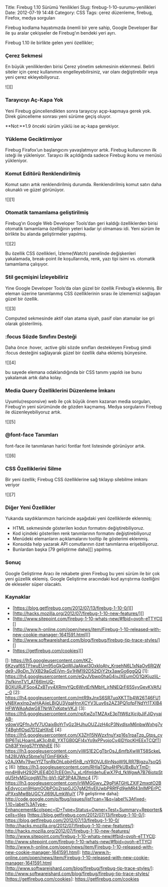 Title: Firebug 1.10 Sürümü Yenilikleri
Slug: firebug-1-10-surumu-yenilikleri
Date: 2012-07-19 14:48
Category: CSS
Tags: çerez düzenleme, firebug, Firefox, medya sorguları

Firebug kodlama hayatımızda önemli bir yere sahip, Google Developer Bar
ile şu aralar çekişseler de Firebug’ın bendeki yeri ayrı.

Firebug 1.10 ile birlikte gelen yeni özellikler;

### Çerez Sekmesi

En büyük yeniliklerden birisi Çerez yönetim sekmesinin eklenmesi.
Belirli siteler için çerez kullanımını engelleyebilirsiniz, var olanı
değiştirebilir veya yeni çerez ekleyebiliyoruz.

![][]   

### Tarayıcıyı Aç-Kapa Yok

Yeni Firebug güncellendikten sonra tarayıcıyı açıp-kapmaya gerek yok.
Direk güncelleme sonrası yeni sürüme geçiş oluyor.

**Not:**1.9 önceki sürüm yüklü ise aç-kapa gerekiyor.  

### Yükleme Geciktirmiyor

Firebug Firafox’un başlangıcını yavaşlatmıyor artık. Firebug
kullanıcının ilk isteği ile yükleniyor. Tarayıcı ilk açıldığında sadece
Firebug ikonu ve menüsü yükleniyor.  

### Komut Editörü Renklendirilmiş

Komut satırı artık renklendirilmiş durumda. Renklendirilmiş komut satırı
daha okunaklı ve güzel görünüyor.

![][1]   

### Otomatik tamamlama geliştirilmiş

Firebug’ın Google Web Developer Tools’dan geri kaldığı özelliklerden
birisi otomatik tamamlama özelliğinin yeteri kadar iyi olmaması idi.
Yeni sürüm ile birlikte bu alanda geliştirmeler yapılmış.

![][2]

Bu özellik CSS özellikleri, İzleme(Watch) panelinde değişkenleri
yakalamada, break-point ile koşullarında, renk, yazı tipi isimi vs.
otomatik tamamlama çalışıyor.

### Stil geçmişini İzleyebiliriz

Yine Google Developer Tools’da olan güzel bir özellik Firebug’a
eklenmiş. Bir eleman üzerine tanımlanmış CSS özelliklerinin sırası ile
izlememizi sağlayan güzel bir özellik.

![][3]

Computed sekmesinde aktif olan atama siyah, pasif olan atamalar ise gri
olarak gösterilmiş.

### :focus Sözde Sınıfını Desteği

Daha önce :hover, :active gibi sözde sınıfları destekleyen Firebug şimdi
:focus desteğini sağlayarak güzel bir özellik daha eklemiş bünyesine.

![][4]

bu sayede elemana odaklandığında bir CSS tanımı yapıldı ise bunu
yakalamak artık daha kolay.

### Media Query Özelliklerini Düzenleme İmkanı

Uyumlu(responsive) web ile çok büyük önem kazanan media sorguları,
Firebug’ın yeni sürümünde de gözden kaçmamış. Medya sorgularını Firebug
ile düzenleyebiliyoruz artık.

![][5]

### @font-face Tanımları

font-face ile tanımlanan harici fontlar font listesinde görünüyor artık.

![][6]

### CSS Özelliklerini Silme

Bir yeni özellik; Firebug CSS özelliklerine sağ tıklayıp silebilme
imkanı veriyor

![][7]

### Diğer Yeni Özellikler

Yukarıda saydıklarımızın haricinde aşağıdaki yeni özelliklerde eklenmiş;

-   HTML sekmesinde gösterilen kodun formatını değiştirebiliyoruz.
-   Kod içindeki gösterilen renk tanımlarının formatını
    değiştirebiliyoruz
-   Menüdeki elemanların açıklamalarını tooltip ile gösterimi eklenmiş.
-   Konsolda help yazarak API comutlarının özet tanımlarına
    erişebiliyoruz.
-   Bunlardan başka [79 geliştirme daha][] yapılmış.

### Sonuç

Google Geliştirme Aracı ile rekabete giren Firebug bu yeni sürüm ile bir
çok yeni güzellik eklemiş. Google Geliştirme aracındaki kod ayrıştırma
özelliğini de ekleseler süper olacaktı.

### Kaynaklar

-   [https://blog.getfirebug.com/2012/07/13/firebug-1-10-0/][]
-   [http://hacks.mozilla.org/2012/07/firebug-1-10-new-features/][]
-   [http://www.sitepoint.com/firebug-1-10-whats-new/#fbid=ovoh-eTTYCI][]
-   [http://www.h-online.com/open/news/item/Firebug-1-10-released-with-new-cookie-manager-1641591.html][]
-   [http://www.softwareishard.com/blog/firebug/firebug-tip-trace-styles/][]
-   [https://getfirebug.com/cookies][]

  []: https://lh5.googleusercontent.com/tKZ-6Kzyaf6STFtwuEUm95oGkQqWiJaAkwl3OxkloAty_KrqehN6L1xNaOv6RQWde9-J9oDn_1VXB29aGzEiVm-Sv1HM192D52tDjY2tx3awGo6ggQQ
  [1]: https://lh4.googleusercontent.com/eQvJVbwp0haG4ivJXEumOG1QiKjuzIiL-7lsfkjnnTV1_AT66lmUQ-BOXUlRJFSoo4ZxBTyy4XRmyYQc6WvtErNMbH_jrNNEQrF65SyvGevKVAfU_-0
  [2]: https://lh4.googleusercontent.com/mtR9xJnxS6SR7uqXKTTb4W26T46FU1yN8XwxInp2wHAAjieLBjQU3VqaHnnXCYV3Luv6s2AZ3PQ1ofpFNdYt1TXIB4HFWWAoAdwG8TNrW7xKqtwVKJI
  [3]: https://lh5.googleusercontent.com/npXwZoTMZAxE3pTtW6zXjcjbJiFJiDyyaiAB-vdowVQFfnJvfV7UOaixBoYrTyGz3HJhuOUZJzH4cP3NvdlsxM6nbwWxhg7vT4BghflOsd7D12aHXnE
  [4]: https://lh5.googleusercontent.com/X3ZH15NWzxfnuYxp16s1rpaTzp_Gtps_cy8IP6TsLHoamLaK3c4t4I_YXTGB0QFI4xYo9xPPyojoCy4IDYpcKHEExTCQfTICh83FYejigS7fYtNhjEE
  [5]: https://lh3.googleusercontent.com/yiWS1E2CgTbrOsJ_6mfbXwWT58SckeLh428UWkz5bme1gTGmF6KkR-v2AJXMv79wcYfZTsnRkOhLpbjH5hB_rsYROVJL6lnNsoW9LRR7Bjgzu7soQ5c
  [6]: https://lh3.googleusercontent.com/RHIaTQhu4HPkUBxBuYTmD-mn4H8yH292PUEE4D07cEE0m7u_xLr6fmldehuEwX7Pd_fkWgwA7B76jotpStqU5HyMGjcpgWI7hi-bVI-lQP3P4A7Amc4
  [7]: https://lh3.googleusercontent.com/jrWMGGwv_Z9gPIATGHLZXIF2mxqtO2BkEdvyccxn9HqmOObPOo2rspGJO7gM2fivEIUwbPRRfFd9jeMR43nlMPErPCJPXxsMw8bUGCYJI69ULmkWujY
  [79 geliştirme daha]: http://code.google.com/p/fbug/issues/list?can=1&q=label%3Afixed-1.10+label%3AType-Enhancement&colspec=ID+Type+Status+Owner+Test+Summary+Reporter&cells=tiles
  [https://blog.getfirebug.com/2012/07/13/firebug-1-10-0/]: https://blog.getfirebug.com/2012/07/13/firebug-1-10-0/
  [http://hacks.mozilla.org/2012/07/firebug-1-10-new-features/]: http://hacks.mozilla.org/2012/07/firebug-1-10-new-features/
  [http://www.sitepoint.com/firebug-1-10-whats-new/#fbid=ovoh-eTTYCI]: http://www.sitepoint.com/firebug-1-10-whats-new/#fbid=ovoh-eTTYCI
  [http://www.h-online.com/open/news/item/Firebug-1-10-released-with-new-cookie-manager-1641591.html]: http://www.h-online.com/open/news/item/Firebug-1-10-released-with-new-cookie-manager-1641591.html
  [http://www.softwareishard.com/blog/firebug/firebug-tip-trace-styles/]: http://www.softwareishard.com/blog/firebug/firebug-tip-trace-styles/
  [https://getfirebug.com/cookies]: https://getfirebug.com/cookies
